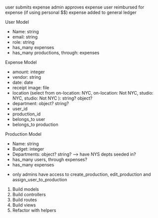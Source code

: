 user submits expense
admin approves expense
user reimbursed for expense (if using personal $$)
expense added to general ledger

User Model
- Name: string
- email: string
- role: string
- has_many expenses
- has_many productions, through: expenses

Expense Model
- amount: integer
- vendor: string
- date: date
- receipt image: file
- location (select from on-location: NYC, on-location: Not NYC, studio: NYC, studio: Not NYC ): string? object?
- department: object? string?
- user_id
- production_id
- belongs_to user
- belongs_to production

Production Model
- Name: string
- Budget: integer
- Departments: object? string? --> have NYS depts seeded in?
- has_many users, through expenses?
- has_many expenses


* only admins have access to create_production, edit_production and assign_user_to_production

1. Build models
2. Build controllers
3. Build routes
4. Build views
5. Refactor with helpers
